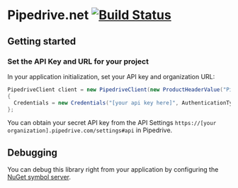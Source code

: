 # Pipedrive.net [![Build Status](https://davidrouyer.visualstudio.com/pipedrive-dotnet/_apis/build/status/DavidRouyer.pipedrive-dotnet?branchName=master)](https://davidrouyer.visualstudio.com/pipedrive-dotnet/_build/latest?definitionId=3&branchName=master)

## Getting started

### Set the API Key and URL for your project

In your application initialization, set your API key and organization URL:

```csharp
PipedriveClient client = new PipedriveClient(new ProductHeaderValue("PipedriveExample"), new Uri("[your organization url here]"))
{
  Credentials = new Credentials("[your api key here]", AuthenticationType.ApiToken)
};
```

You can obtain your secret API key from the API Settings `https://[your organization].pipedrive.com/settings#api` in Pipedrive.

## Debugging

You can debug this library right from your application by configuring the [NuGet symbol server](https://docs.microsoft.com/en-us/nuget/create-packages/symbol-packages-snupkg#nugetorg-symbol-server).